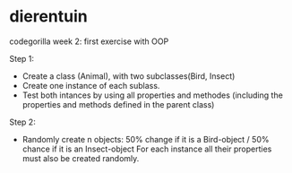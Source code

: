 # dierentuin
codegorilla week 2: first exercise with OOP

Step 1:
- Create a class (Animal), with two subclasses(Bird, Insect)
- Create one instance of each sublass.
- Test both intances by using all properties and methodes 
  (including the properties and methods defined in the parent class)

Step 2:
- Randomly create n objects:
  50% change if it is a Bird-object / 50% chance if it is an Insect-object
  For each instance all their properties must also be created randomly.